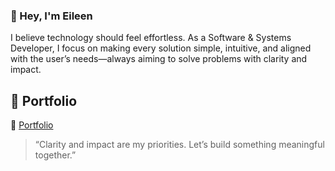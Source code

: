 ### 👋 Hey, I'm Eileen 
I believe technology should feel effortless. As a Software & Systems Developer, I focus on making every solution simple, intuitive, and aligned with the user’s needs—always aiming to solve problems with clarity and impact. 

## 📁 Portfolio
🔗 [Portfolio](https://reshadoyou.github.io/portfolio/)

> “Clarity and impact are my priorities. Let’s build something meaningful together.”
